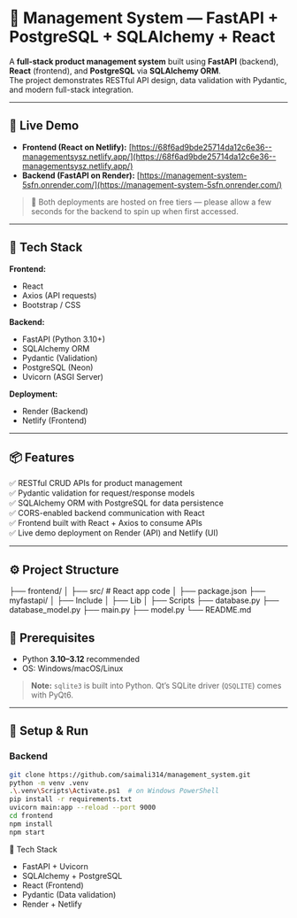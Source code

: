 # 🧾 Management System — FastAPI + PostgreSQL + SQLAlchemy + React

A **full-stack product management system** built using **FastAPI** (backend), **React** (frontend), and **PostgreSQL** via **SQLAlchemy ORM**.  
The project demonstrates RESTful API design, data validation with Pydantic, and modern full-stack integration.

---

## 🚀 Live Demo

- **Frontend (React on Netlify):** [https://68f6ad9bde25714da12c6e36--managementsysz.netlify.app/](https://68f6ad9bde25714da12c6e36--managementsysz.netlify.app/)
- **Backend (FastAPI on Render):** [https://management-system-5sfn.onrender.com/](https://management-system-5sfn.onrender.com/)

> 🔹 Both deployments are hosted on free tiers — please allow a few seconds for the backend to spin up when first accessed.

---

## 🧱 Tech Stack

**Frontend:**  
- React  
- Axios (API requests)  
- Bootstrap / CSS  

**Backend:**  
- FastAPI (Python 3.10+)  
- SQLAlchemy ORM  
- Pydantic (Validation)  
- PostgreSQL (Neon)  
- Uvicorn (ASGI Server)

**Deployment:**  
- Render (Backend)  
- Netlify (Frontend)  

---

## 📦 Features

✅ RESTful CRUD APIs for product management  
✅ Pydantic validation for request/response models  
✅ SQLAlchemy ORM with PostgreSQL for data persistence  
✅ CORS-enabled backend communication with React  
✅ Frontend built with React + Axios to consume APIs  
✅ Live demo deployment on Render (API) and Netlify (UI)

---

## ⚙️ Project Structure
├── frontend/
│ ├── src/ # React app code
│ ├── package.json
├── myfastapi/
│ ├── Include
│ ├── Lib
│ ├── Scripts
├── database.py
├── database_model.py
├── main.py
├── model.py
└── README.md

## 🧰 Prerequisites
- Python **3.10–3.12** recommended
- OS: Windows/macOS/Linux

> **Note:** `sqlite3` is built into Python. Qt’s SQLite driver (`QSQLITE`) comes with PyQt6.

---


## 🚀 Setup & Run

### Backend
```bash
git clone https://github.com/saimali314/management_system.git
python -m venv .venv
.\.venv\Scripts\Activate.ps1  # on Windows PowerShell
pip install -r requirements.txt
uvicorn main:app --reload --port 9000
cd frontend
npm install
npm start
```

🧰 Tech Stack
- FastAPI + Uvicorn
- SQLAlchemy + PostgreSQL 
- React (Frontend)
- Pydantic (Data validation)
- Render + Netlify
